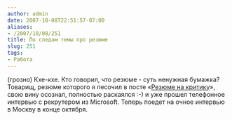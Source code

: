 ```yaml
---
author: admin
date: 2007-10-08T22:51:57-07:00
aliases:
- /2007/10/08/251
title: По следам темы про резюме
slug: 251
tags:
- Работа
---
```


(грозно) Кхе-кхе. Кто говорил, что резюме - суть ненужная бумажка? Товарищ, резюме которого я песочил в посте «[Резюме на критику](http://blog.not-a-kernel-guy.com/2007/09/12/237)», свою вину осознал, полностью раскаялся :-) и уже прошел телефонное интервью c рекрутером из Microsoft. Теперь поедет на очное интервью в Москву в конце октября.
